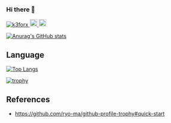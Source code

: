### Hi there 👋

<p align="left">
  <a href="https://github.com/k3forx/k3forx/">
    <img src="https://komarev.com/ghpvc/?username=k3forx" alt="k3forx" />
  </a>
  <a href="https://github.com/k3forx">
    <img height="20" src="https://img.shields.io/github/followers/k3forx?label=follow&logo=github&style=flat" />
  </a>
  <a href="http://qiita.com/k3forx">
    <img height="20" src="https://qiita-badge.apiapi.app/s/k3forx/posts.svg" />
  </a>
</p>

[![Anurag's GitHub stats](https://github-readme-stats.vercel.app/api?username=k3forx&count_private=trueshow_icons=true&theme=dark)](https://github.com/anuraghazra/github-readme-stats)

## Language

[![Top Langs](https://github-readme-stats.vercel.app/api/top-langs/?username=k3forx)](https://github.com/anuraghazra/github-readme-stats)

[![trophy](https://github-profile-trophy.vercel.app/?username=k3forx)](https://github.com/ryo-ma/github-profile-trophy)

## References

- https://github.com/ryo-ma/github-profile-trophy#quick-start
